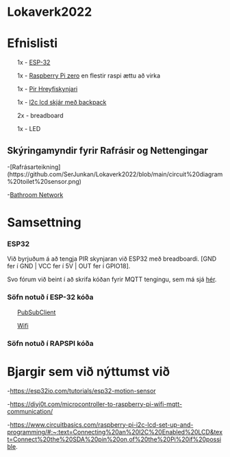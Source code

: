 # Lokaverk2022


<h1>Efnislisti</h1>
  <ul>1x - <a href="https://randomnerdtutorials.com/getting-started-with-esp32/">ESP-32</a></ul>
  <ul>1x - <a href="https://www.raspberrypi.com/products/raspberry-pi-zero/">Raspberry Pi zero</a> en flestir raspi ættu að virka</ul>
  <ul>1x - <a href="https://learn.adafruit.com/pir-passive-infrared-proximity-motion-sensor/how-pirs-work">Pir Hreyfiskynjari</a></ul>
  <ul>1x - <a href="https://www.electroschematics.com/arduino-i2c-lcd-backpack-introductory-tutorial/">l2c lcd skjár með backpack</a> </ul>
  <ul>2x - breadboard</ul>
  <ul>1x - LED</ul>
  

  <h2>Skýringamyndir fyrir Rafrásir og Nettengingar</h2>
-[Rafrásarteikning](https://github.com/SerJunkan/Lokaverk2022/blob/main/circuit%20diagram%20toilet%20sensor.png)
 
-[Bathroom Network](https://github.com/SerJunkan/Lokaverk2022/blob/main/Main%20Network%20Diagram.png)

<h1>Samsettning</h1>
<h3>ESP32</h3>
<p>Við byrjuðum á að tengja PIR skynjaran við ESP32 með breadboardi. [GND fer í GND | VCC fer í 5V | OUT fer í GPIO18].</p>
<p>Svo fórum við beint í að skrifa kóðan fyrir MQTT tengingu, sem má sjá <a href="https://github.com/SerJunkan/Lokaverk2022/blob/main/esp32_publisher.ino">hér</a>.</p>

<h3>Söfn notuð í ESP-32 kóða</h3>
  <ul><a href="https://pubsubclient.knolleary.net/">PubSubClient</a></ul>
  <ul><a href="https://www.arduino.cc/reference/en/libraries/wifi/">Wifi</a></ul>
  
<h3>Söfn notuð í RAPSPI kóða</h3>
  




# Bjargir sem við nýttumst við

-https://esp32io.com/tutorials/esp32-motion-sensor

-https://diyi0t.com/microcontroller-to-raspberry-pi-wifi-mqtt-communication/

-https://www.circuitbasics.com/raspberry-pi-i2c-lcd-set-up-and-programming/#:~:text=Connecting%20an%20I2C%20Enabled%20LCD&text=Connect%20the%20SDA%20pin%20on,of%20the%20Pi%20if%20possible.
